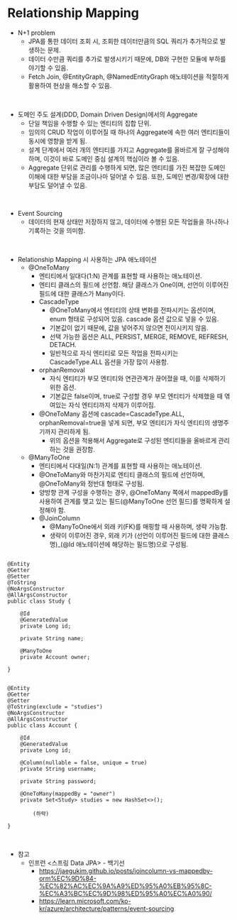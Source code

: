 # Relationship Mapping

* N+1 problem
	* JPA를 통한 데이터 조회 시, 조회한 데이터만큼의 SQL 쿼리가 추가적으로 발생하는 문제.
	* 데이터 수만큼 쿼리를 추가로 발생시키기 때문에, DB와 구현한 모듈에 부하를 야기할 수 있음.
	* Fetch Join, @EntityGraph, @NamedEntityGraph 애노테이션을 적절하게 활용하여 현상을 해소할 수 있음.

<br>

* 도메인 주도 설계(DDD, Domain Driven Design)에서의 Aggregate
	* 단일 책임을 수행할 수 있는 엔티티의 집합 단위.
	* 임의의 CRUD 작업이 이루어질 때 하나의 Aggregate에 속한 여러 엔티티들이 동시에 영향을 받게 됨.
	* 설계 단계에서 여러 개의 엔티티를 가지고 Aggregate를 올바르게 잘 구성해야 하며, 이것이 바로 도메인 중심 설계의 핵심이라 볼 수 있음.
	* Aggregate 단위로 관리를 수행하게 되면, 많은 엔티티를 가진 복잡한 도메인 이해에 대한 부담을 조금이나마 덜어낼 수 있음. 또한, 도메인 변경/확장에 대한 부담도 덜어낼 수 있음.

<br>

* Event Sourcing
	* 데이터의 현재 상태만 저장하지 않고, 데이터에 수행된 모든 작업들을 하나하나 기록하는 것을 의미함.

<br>

* Relationship Mapping 시 사용하는 JPA 애노테이션
	* @OneToMany
		* 엔티티에서 일대다(1:N) 관계를 표현할 때 사용하는 애노테이션.
		* 엔티티 클래스의 필드에 선언함. 해당 클래스가 One이며, 선언이 이루어진 필드에 대한 클래스가 Many이다.
		* CascadeType
			* @OneToMany에서 엔티티의 상태 변화를 전파시키는 옵션이며, enum 형태로 구성되어 있음. cascade 옵션 값으로 넣을 수 있음.
			* 기본값이 없기 때문에, 값을 넣어주지 않으면 전이시키지 않음.
			* 선택 가능한 옵션은 ALL, PERSIST, MERGE, REMOVE, REFRESH, DETACH.
			* 일반적으로 자식 엔티티로 모든 작업을 전파시키는 CascadeType.ALL 옵션을 가장 많이 사용함.
		* orphanRemoval
			* 자식 엔티티가 부모 엔티티와 연관관계가 끊어졌을 때, 이를 삭제하기 위한 옵션.
			* 기본값은 false이며, true로 구성할 경우 부모 엔티티가 삭제했을 때 엮여있는 자식 엔티티까지 삭제가 이루어짐.
		* @OneToMany 옵션에 cascade=CascadeType.ALL, orphanRemoval=true을 넣게 되면, 부모 엔티티가 자식 엔티티의 생명주기까지 관리하게 됨.
			* 위의 옵션을 적용해서 Aggregate로 구성된 엔티티들을 올바르게 관리하는 것을 권장함.
	* @ManyToOne
		* 엔티티에서 다대일(N:1) 관계를 표현할 때 사용하는 애노테이션.
		* @OneToMany와 마찬가지로 엔티티 클래스의 필드에 선언하며, @OneToMany와 정반대 형태로 구성됨.
		* 양방향 관계 구성을 수행하는 경우, @OneToMany 쪽에서 mappedBy를 사용하여 관계를 맺고 있는 필드(@ManyToOne 선언 필드)를 명확하게 설정해야 함.
		* @JoinColumn
			* @ManyToOne에서 외래 키(FK)를 매핑할 때 사용하며, 생략 가능함.
			* 생략이 이루어진 경우, 외래 키가 (선언이 이루어진 필드에 대한 클래스명)_(@Id 애노테이션에 해당하는 필드명)으로 구성됨.

```

@Entity 
@Getter 
@Setter 
@ToString 
@NoArgsConstructor 
@AllArgsConstructor 
public class Study {

    @Id 
    @GeneratedValue 
    private Long id;

    private String name;

    @ManyToOne 
    private Account owner;

}


@Entity 
@Getter 
@Setter 
@ToString(exclude = "studies") 
@NoArgsConstructor 
@AllArgsConstructor 
public class Account {

    @Id 
    @GeneratedValue 
    private Long id;

    @Column(nullable = false, unique = true) 
    private String username;

    private String password;

    @OneToMany(mappedBy = "owner")
    private Set<Study> studies = new HashSet<>();
	
		(하략)
	
}
```

<br>

* 참고
  * 인프런 <스프링 Data JPA> - 백기선
	* https://jaegukim.github.io/posts/joincolumn-vs-mappedby-orm%EC%9D%84-%EC%82%AC%EC%9A%A9%ED%95%A0%EB%95%8C-%EC%A3%BC%EC%9D%98%ED%95%A0%EC%A0%90/
	* https://learn.microsoft.com/ko-kr/azure/architecture/patterns/event-sourcing
